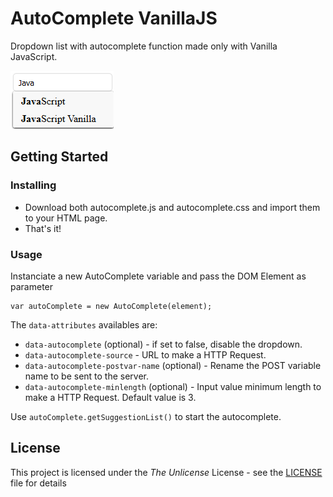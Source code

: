 # AutoComplete VanillaJS

Dropdown list with autocomplete function made only with Vanilla JavaScript.

![AutoComplete](https://github.com/gmurayama/autocomplete-vanillajs/blob/master/autocomplete.png)

## Getting Started

### Installing

* Download both autocomplete.js and autocomplete.css and import them to your HTML page.
* That's it!

### Usage

Instanciate a new AutoComplete variable and pass the DOM Element as parameter

```
var autoComplete = new AutoComplete(element);
```

The `data-attributes` availables are:

* `data-autocomplete` (optional) - if set to false, disable the dropdown.
* `data-autocomplete-source` - URL to make a HTTP Request.
* `data-autocomplete-postvar-name` (optional) - Rename the POST variable name to be sent to the server.
* `data-autocomplete-minlength` (optional) - Input value minimum length to make a HTTP Request. Default value is 3.

Use `autoComplete.getSuggestionList()` to start the autocomplete.

## License

This project is licensed under the *The Unlicense* License - see the [LICENSE](https://github.com/gmurayama/autocomplete-vanillajs/blob/master/LICENSE) file for details